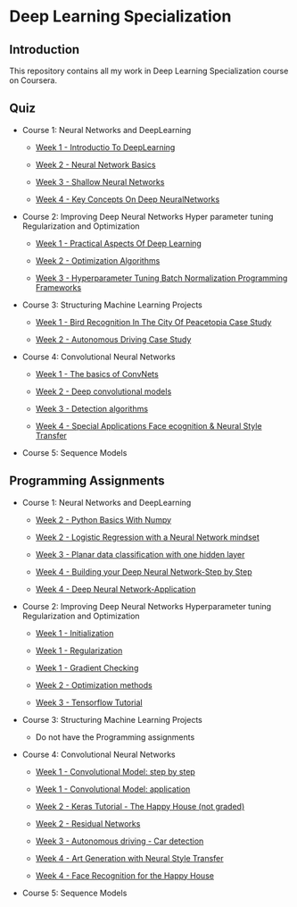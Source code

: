 # Deep Learning Specialization

## Introduction

This repository contains all my work in Deep Learning Specialization course on Coursera. 

## Quiz

+ Course 1: Neural Networks and DeepLearning

  + [Week 1 - Introductio To DeepLearning](https://github.com/machineCYC/Coursera/blob/master/01-deeplearning.ai/01-NeuralNetworksandDeepLearning/Week1/IntroductionToDeepLearning.pdf)

  + [Week 2 - Neural Network Basics](https://github.com/machineCYC/Coursera/blob/master/01-deeplearning.ai/01-NeuralNetworksandDeepLearning/Week2/NeuralNetworkBasics.pdf)

  + [Week 3 - Shallow Neural Networks](https://github.com/machineCYC/Coursera/blob/master/01-deeplearning.ai/01-NeuralNetworksandDeepLearning/Week3/ShallowNeuralNetworks.pdf)

  + [Week 4 - Key Concepts On Deep NeuralNetworks](https://github.com/machineCYC/Coursera/blob/master/01-deeplearning.ai/01-NeuralNetworksandDeepLearning/Week4/KeyConceptsOnDeepNeuralNetworks.pdf)

+ Course 2: Improving Deep Neural Networks Hyper parameter tuning Regularization and Optimization

  + [Week 1 - Practical Aspects Of Deep Learning](https://github.com/machineCYC/Coursera/blob/master/01-deeplearning.ai/02-ImprovingDeepNeuralNetworksHyperparametertuningRegularizationandOptimization/Week1/PracticalAspectsOfDeepLearning.pdf)

  + [Week 2 - Optimization Algorithms](https://github.com/machineCYC/Coursera/blob/master/01-deeplearning.ai/02-ImprovingDeepNeuralNetworksHyperparametertuningRegularizationandOptimization/Week2/OptimizationAlgorithms.pdf)

  + [Week 3 - Hyperparameter Tuning Batch Normalization Programming Frameworks](https://github.com/machineCYC/Coursera/blob/master/01-deeplearning.ai/02-ImprovingDeepNeuralNetworksHyperparametertuningRegularizationandOptimization/Week3/HyperparameterTuningBatchNormalizationProgrammingFrameworks.pdf)

+ Course 3: Structuring Machine Learning Projects
 
  + [Week 1 - Bird Recognition In The City Of Peacetopia Case Study](https://github.com/machineCYC/Coursera/blob/master/01-deeplearning.ai/03-StructuringMachineLearningProjects/Week1/BirdRecognitionInTheCityOfPeacetopiaCaseStudy.pdf)

  + [Week 2 - Autonomous Driving Case Study](https://github.com/machineCYC/Coursera/blob/master/01-deeplearning.ai/03-StructuringMachineLearningProjects/Week2/AutonomousDrivingCaseStudy.pdf)

+ Course 4: Convolutional Neural Networks

  + [Week 1 - The basics of ConvNets](https://github.com/machineCYC/Coursera/blob/master/01-deeplearning.ai/04-ConvolutionalNeuralNetworks/Week1/TheBasicsOfConvNets.pdf)

  + [Week 2 - Deep convolutional models](https://github.com/machineCYC/Coursera/blob/master/01-deeplearning.ai/04-ConvolutionalNeuralNetworks/Week2/DeepConvolutionalModels.pdf)

  + [Week 3 - Detection algorithms](https://github.com/machineCYC/Coursera/blob/master/01-deeplearning.ai/04-ConvolutionalNeuralNetworks/Week3/DetectionAlgorithms.pdf)

  + [Week 4 - Special Applications Face ecognition & Neural Style Transfer](https://github.com/machineCYC/Coursera/blob/master/01-deeplearning.ai/04-ConvolutionalNeuralNetworks/Week4/SpecialApplicationsFaceRecognition%26NeuralStyleTransfer.pdf)

+ Course 5: Sequence Models


## Programming Assignments

+ Course 1: Neural Networks and DeepLearning

  + [Week 2 - Python Basics With Numpy](https://github.com/machineCYC/Coursera/blob/master/01-deeplearning.ai/01-NeuralNetworksandDeepLearning/Week2/01-Python%20Basics%20With%20Numpy.ipynb)

  + [Week 2 - Logistic Regression with a Neural Network mindset](https://github.com/machineCYC/Coursera/blob/master/01-deeplearning.ai/01-NeuralNetworksandDeepLearning/Week2/02-Logistic%20Regression%20with%20a%20Neural%20Network%20mindset.ipynb)

  + [Week 3 - Planar data classification with one hidden layer](https://github.com/machineCYC/Coursera/blob/master/01-deeplearning.ai/01-NeuralNetworksandDeepLearning/Week3/01-Planar%20data%20classification%20with%20one%20hidden%20layer.ipynb)

  + [Week 4 - Building your Deep Neural Network-Step by Step](https://github.com/machineCYC/Coursera/blob/master/01-deeplearning.ai/01-NeuralNetworksandDeepLearning/Week4/01-Building%20your%20Deep%20Neural%20Network-Step%20by%20Step.ipynb)

  + [Week 4 - Deep Neural Network-Application](https://github.com/machineCYC/Coursera/blob/master/01-deeplearning.ai/01-NeuralNetworksandDeepLearning/Week4/02-Deep%20Neural%20Network-Application.ipynb)


+ Course 2: Improving Deep Neural Networks Hyperparameter tuning Regularization and Optimization

  + [Week 1 - Initialization](https://github.com/machineCYC/Coursera/blob/master/01-deeplearning.ai/02-ImprovingDeepNeuralNetworksHyperparametertuningRegularizationandOptimization/Week1/01-Initialization.ipynb)

  + [Week 1 - Regularization](https://github.com/machineCYC/Coursera/blob/master/01-deeplearning.ai/02-ImprovingDeepNeuralNetworksHyperparametertuningRegularizationandOptimization/Week1/02-Regularization.ipynb)

  + [Week 1 - Gradient Checking](https://github.com/machineCYC/Coursera/blob/master/01-deeplearning.ai/02-ImprovingDeepNeuralNetworksHyperparametertuningRegularizationandOptimization/Week1/03-Gradient%20Checking.ipynb)

  + [Week 2 - Optimization methods](https://github.com/machineCYC/Coursera/blob/master/01-deeplearning.ai/02-ImprovingDeepNeuralNetworksHyperparametertuningRegularizationandOptimization/Week2/01-Optimization%20methods.ipynb)

  + [Week 3 - Tensorflow Tutorial](https://github.com/machineCYC/Coursera/blob/master/01-deeplearning.ai/02-ImprovingDeepNeuralNetworksHyperparametertuningRegularizationandOptimization/Week3/01-Tensorflow%20Tutorial.ipynb)

+ Course 3: Structuring Machine Learning Projects

  + Do not have the Programming assignments

+ Course 4: Convolutional Neural Networks
  
  + [Week 1 - Convolutional Model: step by step](https://github.com/machineCYC/Coursera/blob/master/01-deeplearning.ai/04-ConvolutionalNeuralNetworks/Week1/01-Convolution%20model%20Step%20by%20Step.ipynb)

  + [Week 1 - Convolutional Model: application](https://github.com/machineCYC/Coursera/blob/master/01-deeplearning.ai/04-ConvolutionalNeuralNetworks/Week1/02-Convolution%20model%20Application.ipynb)

  + [Week 2 - Keras Tutorial - The Happy House (not graded)](https://github.com/machineCYC/Coursera/blob/master/01-deeplearning.ai/04-ConvolutionalNeuralNetworks/Week2/01-Keras%20Tutorial%20Happy%20House.ipynb)

  + [Week 2 - Residual Networks](https://github.com/machineCYC/Coursera/blob/master/01-deeplearning.ai/04-ConvolutionalNeuralNetworks/Week2/02-Residual%20Networks.ipynb)

  + [Week 3 - Autonomous driving - Car detection](https://github.com/machineCYC/Coursera/blob/master/01-deeplearning.ai/04-ConvolutionalNeuralNetworks/Week3/01-Autonomous%20driving%20application%20Car%20detection.ipynb)

  + [Week 4 - Art Generation with Neural Style Transfer](https://github.com/machineCYC/Coursera/blob/master/01-deeplearning.ai/04-ConvolutionalNeuralNetworks/Week4/01-Art%20Generation%20with%20Neural%20Style%20Transfer.ipynb)

  + [Week 4 - Face Recognition for the Happy House](https://github.com/machineCYC/Coursera/blob/master/01-deeplearning.ai/04-ConvolutionalNeuralNetworks/Week4/02-Face%20Recognition%20for%20the%20Happy%20House.ipynb)

+ Course 5: Sequence Models